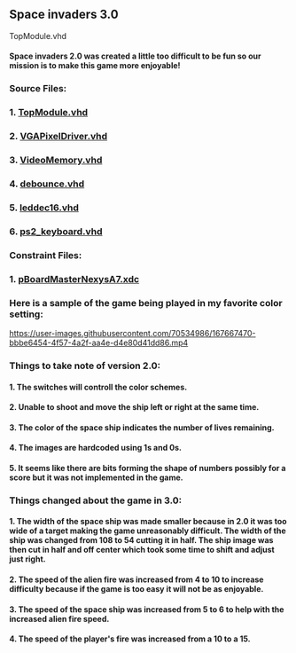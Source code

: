 ## Space invaders 3.0
TopModule.vhd
#### Space invaders 2.0 was created a little too difficult to be fun so our mission is to make this game more enjoyable!

### Source Files: 

### 1. [TopModule.vhd](./TopModule.vhd)

### 2. [VGAPixelDriver.vhd](./VGAPixelDriver.vhd)

### 3. [VideoMemory.vhd](./VideoMemory.vhd)

### 4. [debounce.vhd](./debounce.vhd)

### 5. [leddec16.vhd](./leddec16.vhd)

### 6. [ps2_keyboard.vhd](./ps2_keyboard.vhd)


### Constraint Files: 

### 1. [pBoardMasterNexysA7.xdc](./BoardMasterNexysA7.xdc)


### Here is a sample of the game being played in my favorite color setting:


https://user-images.githubusercontent.com/70534986/167667470-bbbe6454-4f57-4a2f-aa4e-d4e80d41dd86.mp4

### Things to take note of version 2.0:

#### 1. The switches will controll the color schemes.
#### 2. Unable to shoot and move the ship left or right at the same time.
#### 3. The color of the space ship indicates the number of lives remaining.
#### 4. The images are hardcoded using 1s and 0s.
#### 5. It seems like there are bits forming the shape of numbers possibly for a score but it was not implemented in the game.

### Things changed about the game in 3.0:
#### 1. The width of the space ship was made smaller because in 2.0 it was too wide of a target making the game unreasonably difficult. The width of the ship was changed from 108 to 54 cutting it in half. The ship image was then cut in half and off center which took some time to shift and adjust just right.
#### 2. The speed of the alien fire was increased from 4 to 10 to increase difficulty because if the game is too easy it will not be as enjoyable.
#### 3. The speed of the space ship was increased from 5 to 6 to help with the increased alien fire speed.
#### 4. The speed of the player's fire was increased from a 10 to a 15.
